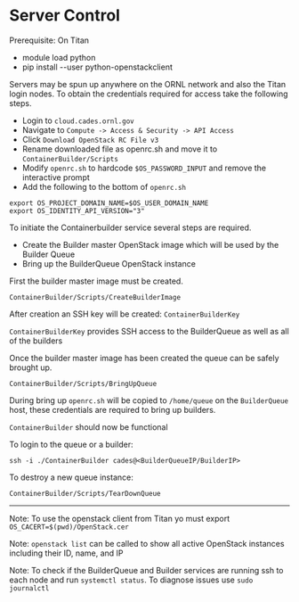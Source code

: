 # Server Control

Prerequisite: On Titan
* module load python
* pip install --user python-openstackclient

Servers may be spun up anywhere on the ORNL network and also the Titan login nodes. To obtain the credentials required for access take the following steps.
* Login to `cloud.cades.ornl.gov`
* Navigate to `Compute -> Access & Security -> API Access`
* Click `Download OpenStack RC File v3`
* Rename downloaded file as openrc.sh and move it to `ContainerBuilder/Scripts`
* Modify `openrc.sh` to hardcode `$OS_PASSWORD_INPUT` and remove the interactive prompt
* Add the following to the bottom of `openrc.sh`
```
export OS_PROJECT_DOMAIN_NAME=$OS_USER_DOMAIN_NAME
export OS_IDENTITY_API_VERSION="3"
```

To initiate the Containerbuilder service several steps are required.
* Create the Builder master OpenStack image which will be used by the Builder Queue
* Bring up the BuilderQueue OpenStack instance

First the builder master image must be created.
```
ContainerBuilder/Scripts/CreateBuilderImage
```
After creation an SSH key will be created: `ContainerBuilderKey`

`ContainerBuilderKey` provides SSH access to the BuilderQueue as well as all of the builders


Once the builder master image has been created the queue can be safely brought up.
```
ContainerBuilder/Scripts/BringUpQueue
```

During bring up `openrc.sh` will be copied to `/home/queue` on the `BuilderQueue` host, these credentials are required to bring up builders.


`ContainerBuilder` should now be functional


To login to the queue or a builder:
```
ssh -i ./ContainerBuilder cades@<BuilderQueueIP/BuilderIP>
```

To destroy a new queue instance:
```
ContainerBuilder/Scripts/TearDownQueue
```

---
Note: To use the openstack client from Titan yo must export `OS_CACERT=$(pwd)/OpenStack.cer`

Note: `openstack list` can be called to show all active OpenStack instances including their ID, name, and IP

Note: To check if the BuilderQueue and Builder services are running ssh to each node and run `systemctl status`. To diagnose issues use `sudo journalctl`
